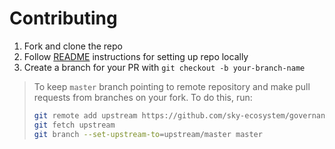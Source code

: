 # Contributing

1. Fork and clone the repo
1. Follow [README](https://github.com/sky-ecosystem/governance-portal-v2#readme) instructions for setting up repo locally
1. Create a branch for your PR with `git checkout -b your-branch-name`

> To keep `master` branch pointing to remote repository and make
> pull requests from branches on your fork. To do this, run:
>
> ```sh
> git remote add upstream https://github.com/sky-ecosystem/governance-portal-v2.git
> git fetch upstream
> git branch --set-upstream-to=upstream/master master
> ```
